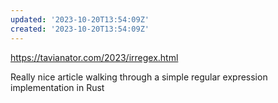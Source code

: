 ```yaml
---
updated: '2023-10-20T13:54:09Z'
created: '2023-10-20T13:54:09Z'
---
```

https://tavianator.com/2023/irregex.html

Really nice article walking through a simple regular expression implementation in Rust